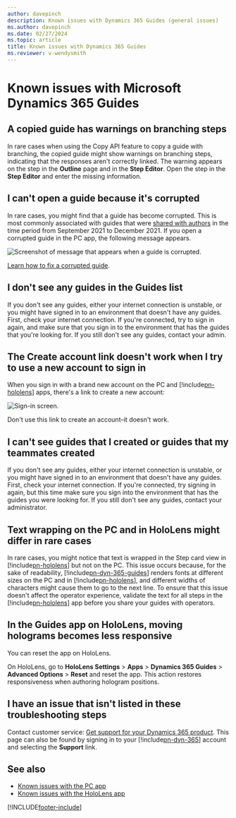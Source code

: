 ```yaml
---
author: davepinch
description: Known issues with Dynamics 365 Guides (general issues)
ms.author: davepinch
ms.date: 02/27/2024
ms.topic: article
title: Known issues with Dynamics 365 Guides
ms.reviewer: v-wendysmith
---
```


# Known issues with Microsoft Dynamics 365 Guides

## A copied guide has warnings on branching steps

In rare cases when using the Copy API feature to copy a guide with branching, the copied guide might show warnings on branching steps, indicating that the responses aren't correctly linked. The warning appears on the step in the **Outline** page and in the **Step Editor**. Open the step in the **Step Editor** and enter the missing information.

## I can't open a guide because it's corrupted

In rare cases, you might find that a guide has become corrupted. This is most commonly associated with guides that were [shared with authors](admin-share-guide.md) in the time period from September 2021 to December 2021. If you open a corrupted guide in the PC app, the following message appears. 

![Screenshot of message that appears when a guide is corrupted.](media/corrupted-guide-message.jpg "Screenshot of message that appears when a guide is corrupted")

[Learn how to fix a corrupted guide](corrupted-guide.md).

## I don't see any guides in the Guides list

If you don't see any guides, either your internet connection is unstable, or you might have signed in to an environment that doesn't have any guides. First, check your internet connection. If you're connected, try to sign in again, and make sure that you sign in to the environment that has the guides that you're looking for. If you still don't see any guides, contact your admin.

## The Create account link doesn't work when I try to use a new account to sign in

When you sign in with a brand new account on the PC and [!include[pn-hololens](../includes/pn-hololens.md)] apps, there's a link to create a new account:

![Sign-in screen.](media/sign-in-screen.PNG "Sign-in screen")
 
Don't use this link to create an account–it doesn't work.

## I can't see guides that I created or guides that my teammates created

If you don't see any guides, either your internet connection is unstable, or you might have signed in to an environment that doesn't have any guides. First, check your internet connection. If you're connected, try signing in again, but this time make sure you sign into the environment that has the guides you were looking for. If you still don't see any guides, contact your administrator.

## Text wrapping on the PC and in HoloLens might differ in rare cases

In rare cases, you might notice that text is wrapped in the Step card view in [!include[pn-hololens](../includes/pn-hololens.md)] but not on the PC. This issue occurs because, for the sake of readability, [!include[pn-dyn-365-guides](../includes/pn-dyn-365-guides.md)] renders fonts at different sizes on the PC and in [!include[pn-hololens](../includes/pn-hololens.md)], and different widths of characters might cause them to go to the next line. To ensure that this issue doesn't affect the operator experience, validate the text for all steps in the [!include[pn-hololens](../includes/pn-hololens.md)] app before you share your guides with operators.

## In the Guides app on HoloLens, moving holograms becomes less responsive

You can reset the app on HoloLens.

On HoloLens, go to **HoloLens Settings** > **Apps** > **Dynamics 365 Guides** > **Advanced Options** > **Reset** and reset the app. This action restores responsiveness when authoring hologram positions.

## I have an issue that isn't listed in these troubleshooting steps

Contact customer service: [Get support for your Dynamics 365 product](/dynamics365/get-started/support/). This page can also be found by signing in to your [!include[pn-dyn-365](../includes/pn-dyn-365.md)] account and selecting the **Support** link.

## See also

- [Known issues with the PC app](known-issues-pc-app.md)
- [Known issues with the HoloLens app](known-issues-hololens-app.md)

[!INCLUDE[footer-include](../includes/footer-banner.md)]
